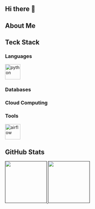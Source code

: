 ## Hi there 👋

<!--
**thehenke/thehenke** is a ✨ _special_ ✨ repository because its `README.md` (this file) appears on your GitHub profile.

Here are some ideas to get you started:

- 🔭 I’m currently working on ...
- 🌱 I’m currently learning ...
- 👯 I’m looking to collaborate on ...
- 🤔 I’m looking for help with ...
- 💬 Ask me about ...
- 📫 How to reach me: ...
- 😄 Pronouns: ...
- ⚡ Fun fact: ...
-->

## About Me
## Teck Stack
### Languages
<img src="https://github.com/gilbarbara/logos/blob/main/logos/python.svg" title= "Python" alt="python" width="50" height="50"/> 

### Databases
### Cloud Computing
### Tools
<img src="https://github.com/gilbarbara/logos/blob/main/logos/airflow-icon.svg" alt="airflow" width="50" height="50"/> 

## GitHub Stats
<!-- ![thehenke's GitHub stats](https://github-readme-stats.vercel.app/api?username=thehenke&show_icons=true&theme=gotham) -->



<a href="">
    <img height="137px" src="https://github-readme-stats.vercel.app/api?username=thehenke&hide_title=true&hide_border=true&show_icons=true&theme=gotham" /><!-- wi*quL3fcV -->
    <img height="137px" src="https://github-readme-stats.vercel.app/api/top-langs/?username=thehenke&layout=compact&langs_count=6&theme=gotham" />
</a>